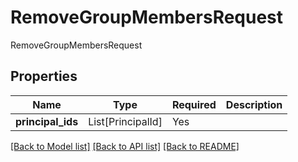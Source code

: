 # RemoveGroupMembersRequest

RemoveGroupMembersRequest

## Properties
| Name | Type | Required | Description |
| ------------ | ------------- | ------------- | ------------- |
**principal_ids** | List[PrincipalId] | Yes |  |


[[Back to Model list]](../../../README.md#models-v2-link) [[Back to API list]](../../../README.md#documentation-for-api-endpoints) [[Back to README]](../../../README.md)
